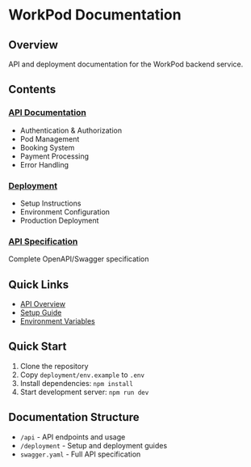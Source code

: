 # WorkPod Documentation

## Overview
API and deployment documentation for the WorkPod backend service.

## Contents

### [API Documentation](./api)
- Authentication & Authorization
- Pod Management
- Booking System
- Payment Processing
- Error Handling

### [Deployment](./deployment)
- Setup Instructions
- Environment Configuration
- Production Deployment

### [API Specification](./swagger.yaml)
Complete OpenAPI/Swagger specification

## Quick Links
- [API Overview](./api/README.md)
- [Setup Guide](./deployment/setup.md)
- [Environment Variables](./deployment/env.example)

## Quick Start
1. Clone the repository
2. Copy `deployment/env.example` to `.env`
3. Install dependencies: `npm install`
4. Start development server: `npm run dev`

## Documentation Structure
- `/api` - API endpoints and usage
- `/deployment` - Setup and deployment guides
- `swagger.yaml` - Full API specification